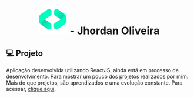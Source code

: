 <h1 align="center">
  <img alt="Jhordan Oliveira" src="/src/assets/logo.png" width="80px" /> - Jhordan Oliveira
</h1>

## 💻 Projeto
Aplicação desenvolvida utilizando ReactJS, ainda está em processo de desenvolvimento. Para mostrar um pouco dos projetos realizados por mim. Mais do que projetos, são aprendizados e uma evolução constante. Para acessar, <a href="https://www.jhordanjesse.com/">clique aqui</a>.